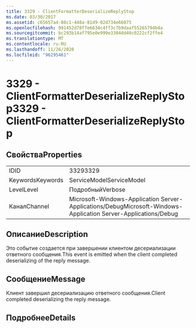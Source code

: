 ```yaml
---
title: 3329 - ClientFormatterDeserializeReplyStop
ms.date: 03/30/2017
ms.assetid: c65657a4-80c1-448a-81d9-02d734e66075
ms.openlocfilehash: 991452d78f7e6634c4ff3c7b9daaf55265794b4a
ms.sourcegitcommit: bc293b14af795e0e999e3304dd40c0222cf2ffe4
ms.translationtype: MT
ms.contentlocale: ru-RU
ms.lasthandoff: 11/26/2020
ms.locfileid: "96295461"
---
```

# <a name="3329---clientformatterdeserializereplystop"></a><span data-ttu-id="c7ec8-102">3329 - ClientFormatterDeserializeReplyStop</span><span class="sxs-lookup"><span data-stu-id="c7ec8-102">3329 - ClientFormatterDeserializeReplyStop</span></span>

## <a name="properties"></a><span data-ttu-id="c7ec8-103">Свойства</span><span class="sxs-lookup"><span data-stu-id="c7ec8-103">Properties</span></span>  
  
|||  
|-|-|  
|<span data-ttu-id="c7ec8-104">ID</span><span class="sxs-lookup"><span data-stu-id="c7ec8-104">ID</span></span>|<span data-ttu-id="c7ec8-105">3329</span><span class="sxs-lookup"><span data-stu-id="c7ec8-105">3329</span></span>|  
|<span data-ttu-id="c7ec8-106">Keywords</span><span class="sxs-lookup"><span data-stu-id="c7ec8-106">Keywords</span></span>|<span data-ttu-id="c7ec8-107">ServiceModel</span><span class="sxs-lookup"><span data-stu-id="c7ec8-107">ServiceModel</span></span>|  
|<span data-ttu-id="c7ec8-108">Level</span><span class="sxs-lookup"><span data-stu-id="c7ec8-108">Level</span></span>|<span data-ttu-id="c7ec8-109">Подробный</span><span class="sxs-lookup"><span data-stu-id="c7ec8-109">Verbose</span></span>|  
|<span data-ttu-id="c7ec8-110">Канал</span><span class="sxs-lookup"><span data-stu-id="c7ec8-110">Channel</span></span>|<span data-ttu-id="c7ec8-111">Microsoft-Windows-Application Server-Applications/Debug</span><span class="sxs-lookup"><span data-stu-id="c7ec8-111">Microsoft-Windows-Application Server-Applications/Debug</span></span>|  
  
## <a name="description"></a><span data-ttu-id="c7ec8-112">Описание</span><span class="sxs-lookup"><span data-stu-id="c7ec8-112">Description</span></span>  

 <span data-ttu-id="c7ec8-113">Это событие создается при завершении клиентом десериализации ответного сообщения.</span><span class="sxs-lookup"><span data-stu-id="c7ec8-113">This event is emitted when the client completed deserializing of the reply message.</span></span>  
  
## <a name="message"></a><span data-ttu-id="c7ec8-114">Сообщение</span><span class="sxs-lookup"><span data-stu-id="c7ec8-114">Message</span></span>  

 <span data-ttu-id="c7ec8-115">Клиент завершил десериализацию ответного сообщения.</span><span class="sxs-lookup"><span data-stu-id="c7ec8-115">Client completed deserializing the reply message.</span></span>  
  
## <a name="details"></a><span data-ttu-id="c7ec8-116">Подробнее</span><span class="sxs-lookup"><span data-stu-id="c7ec8-116">Details</span></span>
